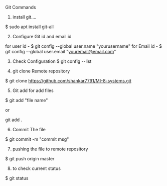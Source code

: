 
Git Commands

1. install git.... 

$ sudo apt install git-all

2. Configure Git id and email id

for user id - $ git config --global user.name "yourusername"
for Email id - $ git config --global user.email "youremail@email.com"

3. Check Configuration
$ git config --list

4. git clone Remote repository

$ git clone https://github.com/shankar7791/MI-8-systems.git

5. Git add for add files

$ git add "file name" 

or 

git add .

6. Commit The file

$ git commit -m "commit msg"

7. pushing the file to remote repository

$ git push origin master

8. to check current status

$ git status

